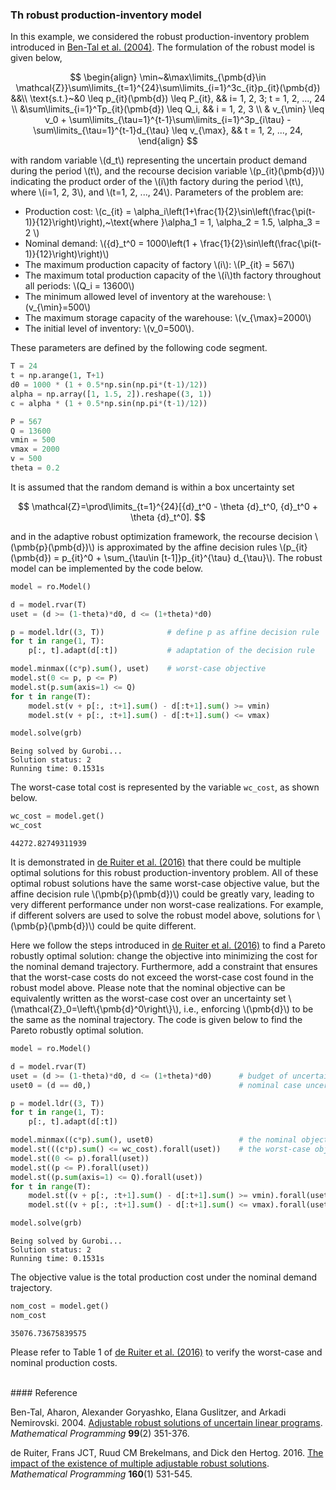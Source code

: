 <script src="https://cdn.mathjax.org/mathjax/latest/MathJax.js?config=TeX-AMS-MML_HTMLorMML" type="text/javascript"></script>

### Th robust production-inventory model

In this example, we considered the robust production-inventory problem introduced in [Ben-Tal et al. (2004)](#ref1). The formulation of the robust model is given below,

$$
\begin{align}
\min~&\max\limits_{\pmb{d}\in \mathcal{Z}}\sum\limits_{t=1}^{24}\sum\limits_{i=1}^3c_{it}p_{it}(\pmb{d}) &&\\
\text{s.t.}~&0 \leq p_{it}(\pmb{d}) \leq P_{it}, && i= 1, 2, 3; t = 1, 2, ..., 24 \\
&\sum\limits_{i=1}^Tp_{it}(\pmb{d}) \leq Q_i, && i = 1, 2, 3 \\
& v_{\min} \leq v_0 + \sum\limits_{\tau=1}^{t-1}\sum\limits_{i=1}^3p_{i\tau} - \sum\limits_{\tau=1}^{t-1}d_{\tau} \leq v_{\max}, && t = 1, 2, ..., 24,
\end{align}
$$

with random variable \\(d_t\\) representing the uncertain product demand during the period \\(t\\), and the recourse decision variable \\(p_{it}(\pmb{d})\\) indicating the product order of the \\(i\\)th factory during the period \\(t\\), where \\(i=1, 2, 3\\), and \\(t=1, 2, ..., 24\\). Parameters of the problem are:

- Production cost: \\(c_{it}  = \alpha_i\left(1+\frac{1}{2}\sin\left(\frac{\pi(t-1)}{12}\right)\right),~\text{where }\alpha_1 = 1, \alpha_2 = 1.5, \alpha_3 = 2 \\)
- Nominal demand: \\({d}_t^0 = 1000\left(1 + \frac{1}{2}\sin\left(\frac{\pi(t-1)}{12}\right)\right)\\)
- The maximum production capacity of factory \\(i\\): \\(P_{it} = 567\\)
- The maximum total production capacity of the \\(i\\)th factory throughout all periods: \\(Q_i = 13600\\)
- The minimum allowed level of inventory at the warehouse: \\(v_{\min}=500\\)
- The maximum storage capacity of the warehouse: \\(v_{\max}=2000\\)
- The initial level of inventory: \\(v_0=500\\).

These parameters are defined by the following code segment.

```python
T = 24
t = np.arange(1, T+1)
d0 = 1000 * (1 + 0.5*np.sin(np.pi*(t-1)/12))
alpha = np.array([1, 1.5, 2]).reshape((3, 1))
c = alpha * (1 + 0.5*np.sin(np.pi*(t-1)/12))

P = 567
Q = 13600
vmin = 500
vmax = 2000
v = 500
theta = 0.2
```

It is assumed that the random demand is within a box uncertainty set

$$
\mathcal{Z}=\prod\limits_{t=1}^{24}[{d}_t^0 - \theta {d}_t^0, {d}_t^0 + \theta {d}_t^0].
$$

and in the adaptive robust optimization framework, the recourse decision \\(\pmb{p}(\pmb{d})\\) is approximated by the affine decision rules \\(p_{it}(\pmb{d}) = p_{it}^0 + \sum_{\tau\in [t-1]}p_{it}^{\tau} d_{\tau}\\). The robust model can be implemented by the code below.

```python
model = ro.Model()

d = model.rvar(T)
uset = (d >= (1-theta)*d0, d <= (1+theta)*d0)

p = model.ldr((3, T))              # define p as affine decision rule
for t in range(1, T):
    p[:, t].adapt(d[:t])           # adaptation of the decision rule

model.minmax((c*p).sum(), uset)    # worst-case objective
model.st(0 <= p, p <= P)
model.st(p.sum(axis=1) <= Q)
for t in range(T):
    model.st(v + p[:, :t+1].sum() - d[:t+1].sum() >= vmin)
    model.st(v + p[:, :t+1].sum() - d[:t+1].sum() <= vmax)

model.solve(grb)
```

```
Being solved by Gurobi...
Solution status: 2
Running time: 0.1531s
```

The worst-case total cost is represented by the variable `wc_cost`, as shown below.

```python
wc_cost = model.get()
wc_cost
```

```
44272.82749311939
```

It is demonstrated in [de Ruiter et al. (2016)](#ref2) that there could be multiple optimal solutions for this robust production-inventory problem. All of these optimal robust solutions have the same worst-case objective value, but the affine decision rule \\(\pmb{p}(\pmb{d})\\) could be greatly vary, leading to very different performance under non worst-case realizations. For example, if different solvers are used to solve the robust model above, solutions for \\(\pmb{p}(\pmb{d})\\) could be quite different.

Here we follow the steps introduced in [de Ruiter et al. (2016)](#ref2) to find a Pareto robustly optimal solution: change the objective into minimizing the cost for the nominal demand trajectory. Furthermore, add a constraint that ensures that the worst-case costs do not exceed the worst-case cost found in the robust model above. Please note that the nominal objective can be equivalently written as the worst-case cost over an uncertainty set \\(\mathcal{Z}_0=\\left\\{\pmb{d}^0\\right\\}\\), i.e., enforcing \\(\pmb{d}\\) to be the same as the nominal trajectory. The code is given below to find the Pareto robustly optimal solution.

```python
model = ro.Model()

d = model.rvar(T)
uset = (d >= (1-theta)*d0, d <= (1+theta)*d0)      # budget of uncertainty
uset0 = (d == d0,)                                 # nominal case uncertainty set

p = model.ldr((3, T))
for t in range(1, T):
    p[:, t].adapt(d[:t])

model.minmax((c*p).sum(), uset0)                   # the nominal objective
model.st(((c*p).sum() <= wc_cost).forall(uset))    # the worst-case objective
model.st((0 <= p).forall(uset))
model.st((p <= P).forall(uset))
model.st((p.sum(axis=1) <= Q).forall(uset))
for t in range(T):
    model.st((v + p[:, :t+1].sum() - d[:t+1].sum() >= vmin).forall(uset))
    model.st((v + p[:, :t+1].sum() - d[:t+1].sum() <= vmax).forall(uset))

model.solve(grb)
```

```
Being solved by Gurobi...
Solution status: 2
Running time: 0.1531s
```
The objective value is the total production cost under the nominal demand trajectory.

```python
nom_cost = model.get()
nom_cost
```

```
35076.73675839575
```

Please refer to Table 1 of [de Ruiter et al. (2016)](#ref2) to verify the worst-case and nominal production costs.

<br>
#### Reference

<a id="ref1"></a>

Ben-Tal, Aharon, Alexander Goryashko, Elana Guslitzer, and Arkadi Nemirovski. 2004. [Adjustable robust solutions of uncertain linear programs](https://www2.isye.gatech.edu/~nemirovs/MP_Elana_2004.pdf). <i>Mathematical Programming</i> <b>99</b>(2) 351-376.

<a id="ref2"></a>
de Ruiter, Frans JCT, Ruud CM Brekelmans, and Dick den Hertog. 2016. [The impact of the existence of multiple adjustable robust solutions](https://link.springer.com/article/10.1007/s10107-016-0978-6). <i>Mathematical Programming</i> <b>160</b>(1) 531-545.
